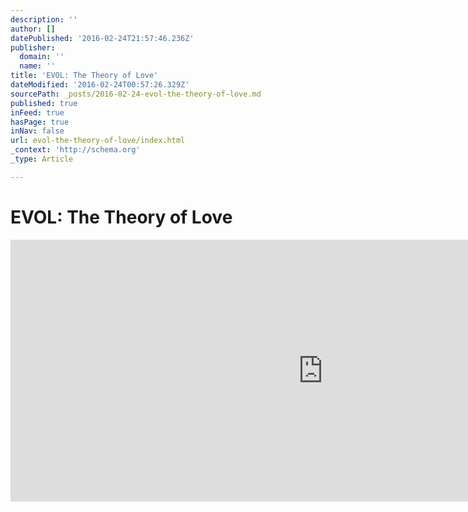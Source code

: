 ```yaml
---
description: ''
author: []
datePublished: '2016-02-24T21:57:46.236Z'
publisher:
  domain: ''
  name: ''
title: 'EVOL: The Theory of Love'
dateModified: '2016-02-24T00:57:26.329Z'
sourcePath: _posts/2016-02-24-evol-the-theory-of-love.md
published: true
inFeed: true
hasPage: true
inNav: false
url: evol-the-theory-of-love/index.html
_context: 'http://schema.org'
_type: Article

---
```

# EVOL: The Theory of Love

<iframe src="https://cdn.embedly.com/widgets/media.html?src=https%3A%2F%2Fplayer.vimeo.com%2Fvideo%2F105253428&amp;url=https%3A%2F%2Fvimeo.com%2F105253428&amp;image=http%3A%2F%2Fi.vimeocdn.com%2Fvideo%2F488000375_1280.jpg&amp;key=b7d04c9b404c499eba89ee7072e1c4f7&amp;type=text%2Fhtml&amp;schema=vimeo" width="1000" height="419" scrolling="no" frameborder="0" allowfullscreen="allowfullscreen" style=""></iframe>